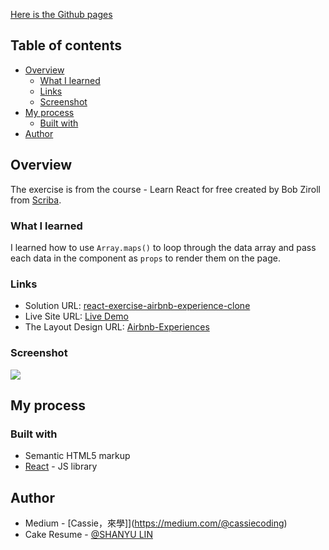 [Here is the Github pages](https://github.com/12cassie34/react-exercise-airbnb-experience-clone) 

## Table of contents

- [Overview](#overview)
  - [What I learned](#what-i-learned)
  - [Links](#links)
  - [Screenshot](#screenshot)
- [My process](#my-process)
  - [Built with](#built-with)
- [Author](#author)

## Overview
The exercise is from the course - Learn React for free created by Bob Ziroll from [Scriba](https://scrimba.com/).

### What I learned
I learned how to use `Array.maps()` to loop through the data array and pass each data in the component as `props` to render them on the page.

### Links
- Solution URL: [react-exercise-airbnb-experience-clone](https://github.com/12cassie34/react-exercise-airbnb-experience-clone)
- Live Site URL: [Live Demo](https://12cassie34.github.io/react-exercise-airbnb-experience-clone/)
- The Layout Design URL: [Airbnb-Experiences](https://www.figma.com/file/4YjrygFEXOcDp9AAnVFv7o/Airbnb-Experiences?node-id=2%3A2)

### Screenshot

![](https://i.imgur.com/PViY60a.jpg)


## My process

### Built with

- Semantic HTML5 markup
- [React](https://reactjs.org/) - JS library

## Author

- Medium - [Cassie，來學]](https://medium.com/@cassiecoding)
- Cake Resume - [@SHANYU LIN](https://www.cakeresume.com/me/shanyu-lin)
